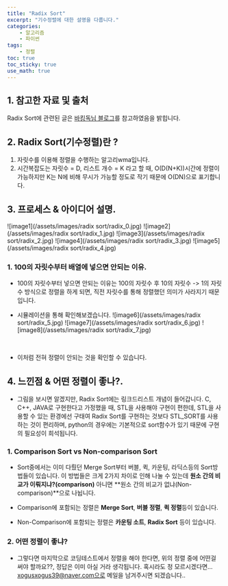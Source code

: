 ```yaml
---
title: "Radix Sort"
excerpt: "기수정렬에 대한 설명을 다룹니다."
categories:
    - 알고리즘
    - 파이썬
tags:
    - 정렬
toc: true
toc_sticky: true
use_math: true
---
```


## 1. 참고한 자료 및 출처
Radix Sort에 관련된 글은 [바킹독님 블로그](https://blog.encrypted.gg/966?category=773649)를 참고하였음을 밝힙니다.

## 2. Radix Sort(기수정렬)란 ?
1. 자릿수를 이용해 정렬을 수행하는 알고리wma입니다.
2. 시간복잡도는 자릿수 = D, 리스트 개수 = K 라고 할 때, O(D(N+K))시간에 정렬이 가능하지만 K는 N에 비해 무시가 가능할 정도로 작기 때문에 O(DN)으로 표기합니다.

## 3. 프로세스 & 아이디어 설명.

![image1](/assets/images/radix sort/radix_0.jpg)
![image2](/assets/images/radix sort/radix_1.jpg)
![image3](/assets/images/radix sort/radix_2.jpg)
![image4](/assets/images/radix sort/radix_3.jpg)
![image5](/assets/images/radix sort/radix_4.jpg)


### 1. 100의 자릿수부터 배열에 넣으면 안되는 이유.
* 100의 자릿수부터 넣으면 안되는 이유는 100의 자릿수 후 10의 자릿수 -> 1의 자릿수 방식으로 정렬을 하게 되면, 직전 자릿수를 통해 정렬했던 의미가 사라지기 때문입니다.

* 시뮬레이션을 통해 확인해보겠습니다.
![image6](/assets/images/radix sort/radix_5.jpg)
![image7](/assets/images/radix sort/radix_6.jpg)
![image8](/assets/images/radix sort/radix_7.jpg)
</br>

* 이처럼 전혀 정렬이 안되는 것을 확인할 수 있습니다.

## 4. 느낀점 & 어떤 정렬이 좋나?.
* 그림을 보시면 알겠지만, Radix Sort에는 링크드리스트 개념이 들어갑니다. C, C++, JAVA로 구현한다고 가정했을 때, STL을 사용해야 구현이 편한데, STL을 사용할 수 있는 환경에선 구태여 Radix Sort를 구현하는 것보다 STL_SORT를 사용하는 것이 편리하며, python의 경우에는 기본적으로 sort함수가 있기 때문에 구현의 필요성이 희석됩니다.

### 1. Comparison Sort vs Non-comparison Sort
* Sort중에서는 이미 다뤘던 Merge Sort부터 버블, 퀵, 카운팅, 라딕스등의 Sort방법들이 있습니다. 이 방법들은 크게 2가지 차이로 인해 나눌 수 있는데 **원소 간의 비교가 이뤄지냐?(comparison)** 아니면 **원소 간의 비교가 없냐(Non-comparison)**으로 나뉩니다.

* Comparison에 포함되는 정렬은 **Merge Sort**, **버블 정렬**, **퀵 정렬**등이 있습니다.

* Non-Comparison에 포함되는 정렬은 **카운팅 소트**, **Radix Sort** 등이 있습니다.

### 2. 어떤 정렬이 좋냐?
* 그렇다면 마지막으로 코딩테스트에서 정렬을 해야 한다면, 위의 정렬 중에 어떤걸 써야 할까요??, 정답은 이미 아실 거라 생각됩니다. 혹시라도 정 모르시겠다면... xogusxogus39@naver.com으로 메일을 남겨주시면 되겠습니다.. 